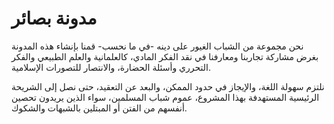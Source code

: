 # مدونة بصائر

نحن مجموعة من الشباب الغيور على دينه -في ما نحسب- قمنا بإنشاء هذه المدونة بغرض مشاركة تجاربنا ومعارفنا في نقد الفكر المادي، كالعلمانية والعلم الطبيعي والفكر التحرري وأسئلة الحضارة، والانتصار للتصورات الإسلامية.

نلتزم سهولة اللغة، والإيجاز في حدود الممكن، والبعد عن التعقيد، حتى نصل إلى الشريحة الرئيسية المستهدفة بهذا المشروع، عموم شباب المسلمين، سواء الذين يريدون تحصين أنفسهم من الفتن أو المبتلين بالشبهات والشكوك.